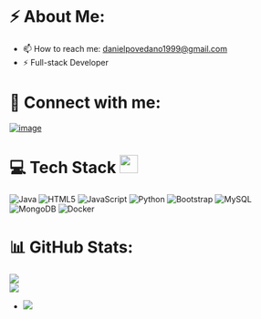 # ⚡ About Me:

- 📫 How to reach me: danielpovedano1999@gmail.com
- ⚡ Full-stack Developer

# 📝 Connect with me:

[![image](https://img.shields.io/badge/LinkedIn-0077B5?style=for-the-badge&logo=linkedin&logoColor=white)](https://www.linkedin.com/in/daniel-povedano-gomez-453440144/)

# 💻 Tech Stack <img src = "https://media2.giphy.com/media/QssGEmpkyEOhBCb7e1/giphy.gif?cid=ecf05e47a0n3gi1bfqntqmob8g9aid1oyj2wr3ds3mg700bl&rid=giphy.gif" width = 32px> 
![Java](https://img.shields.io/badge/java-%23ED8B00.svg?style=for-the-badge&logo=openjdk&logoColor=white) ![HTML5](https://img.shields.io/badge/html5-%23E34F26.svg?style=for-the-badge&logo=html5&logoColor=white) ![JavaScript](https://img.shields.io/badge/javascript-%23323330.svg?style=for-the-badge&logo=javascript&logoColor=%23F7DF1E)  ![Python](https://img.shields.io/badge/python-3670A0?style=for-the-badge&logo=python&logoColor=ffdd54)  ![Bootstrap](https://img.shields.io/badge/bootstrap-%238511FA.svg?style=for-the-badge&logo=bootstrap&logoColor=white) ![MySQL](https://img.shields.io/badge/mysql-%2300000f.svg?style=for-the-badge&logo=mysql&logoColor=white) ![MongoDB](https://img.shields.io/badge/MongoDB-%234ea94b.svg?style=for-the-badge&logo=mongodb&logoColor=white)  ![Docker](https://img.shields.io/badge/docker-%230db7ed.svg?style=for-the-badge&logo=docker&logoColor=white) 

# 📊 GitHub Stats:
![](https://github-readme-stats.vercel.app/api?username=Daniel-Povedano&theme=dark&hide_border=false&include_all_commits=false&count_private=false)<br/>
![](https://github-readme-stats.vercel.app/api/top-langs/?username=Daniel-Povedano&theme=dark&hide_border=false&include_all_commits=false&count_private=false&layout=compact)
- ![](https://komarev.com/ghpvc/?username=Daniel-Povedano&label=Visitors+Count&color=brightgreen)

